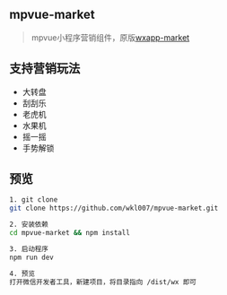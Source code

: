 ## mpvue-market

> mpvue小程序营销组件，原版[wxapp-market](https://github.com/o2team/wxapp-market)

## 支持营销玩法

- 大转盘
- 刮刮乐
- 老虎机
- 水果机
- 摇一摇
- 手势解锁


## 预览

``` bash
1. git clone
git clone https://github.com/wkl007/mpvue-market.git

2. 安装依赖
cd mpvue-market && npm install

3. 启动程序
npm run dev

4. 预览
打开微信开发者工具，新建项目，将目录指向 /dist/wx 即可
```

